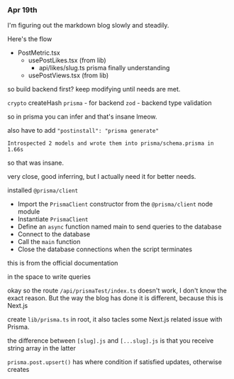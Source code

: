 ### Apr 19th

I'm figuring out the markdown blog slowly and steadily.

Here's the flow


- PostMetric.tsx
  - usePostLikes.tsx (from lib)
    - api/likes/slug.ts prisma finally understanding
  - usePostViews.tsx (from lib)


so build backend first? keep modifying until needs are met.

`crypto` createHash
`prisma` - for backend
`zod` - backend type validation


so in prisma you can infer and that's insane lmeow.

also have to add `"postinstall": "prisma generate"`

```
Introspected 2 models and wrote them into prisma/schema.prisma in 1.66s
```

so that was insane.

very close, good inferring, but I actually need it for better needs.

installed `@prisma/client`

- Import the `PrismaClient` constructor from the `@prisma/client` node module
- Instantiate `PrismaClient`
- Define an `async` function named main to send queries to the database
- Connect to the database
- Call the `main` function
- Close the database connections when the script terminates


this is from the official documentation

in the space to write queries

okay so the route `/api/prismaTest/index.ts` doesn't work, I don't know the exact reason. But the way the blog has done it is different, because this is Next.js


create `lib/prisma.ts` in root, it also tacles some Next.js related issue with Prisma.

the difference between `[slug].js` and `[...slug].js` is that you receive string array in the latter

`prisma.post.upsert()` has where condition if satisfied updates, otherwise creates